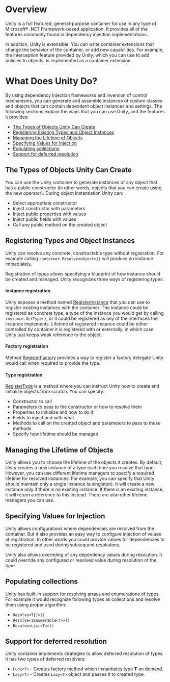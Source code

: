 # Overview

Unity is a full featured, general-purpose container for use in any type of Microsoft® .NET Framework-based application. It provides all of the features commonly found in dependency injection implementations.

In addition, Unity is extensible. You can write container extensions that change the behavior of the container, or add new capabilities. For example, the interception feature provided by Unity, which you can use to add policies to objects, is implemented as a container extension.

# What Does Unity Do?

By using dependency injection frameworks and inversion of control mechanisms, you can generate and assemble instances of custom classes and objects that can contain dependent object instances and settings. The following sections explain the ways that you can use Unity, and the features it provides:

* [The Types of Objects Unity Can Create](#registering-types-and-object-instances)
* [Registering Existing Types and Object Instances](xref:intro.md#registering-types-and-object-instances)
* [Managing the Lifetime of Objects](xref:intro.md#managing-the-lifetime-of-objects)
* [Specifying Values for Injection](xref:intro.md#specifying-values-for-injection)
* [Populating collections](xref:intro.md#populating-collections)
* [Support for deferred resolution](xref:intro.md#support-for-deferred-resolution)

## The Types of Objects Unity Can Create
You can use the Unity container to generate instances of any object that has a public constructor (in other words, objects that you can create using the new operator). During object instantiation Unity can:
* Select appropriate constructor 
* Inject constructor with parameters
* Inject public properties with values
* Inject public fields with values
* Call any public method on the created object   

## Registering Types and Object Instances
Unity can resolve any concrete, constructable type without registration. For example calling `container.Resolve<object>()` will produce an instance immediately. 

Registration of types allows specifying a blueprint of how instance should be created and managed. Unity recognizes three ways of registering types:

#### Instance registration
Unity exposes a method named [RegisterInstance](xref:Unity.IUnityContainer#Unity_IUnityContainer_RegisterInstance_System_Type_System_String_System_Object_Unity_Lifetime_IInstanceLifetimeManager_) that you can use to register existing instances with the container. The instance could be registered as concrete type, a type of the instance you would get by calling `instance.GetType()`, or it could be registered as any of the interfaces the instance implements. Lifetime of registered instance could be either controlled by container it is registered with or externally, in which case Unity just keeps weak reference to the object.

#### Factory registration
Method [RegisterFactory](xref:Unity.IUnityContainer#Unity_IUnityContainer_RegisterFactory_System_Type_System_String_System_Func_Unity_IUnityContainer_System_Type_System_String_System_Object__Unity_Lifetime_IFactoryLifetimeManager_) provides a way to register a factory delegate Unity would call when required to provide the type.

#### Type registration
[RegisterType](xref:Unity.IUnityContainer#Unity_IUnityContainer_RegisterType_System_Type_System_Type_System_String_Unity_Lifetime_ITypeLifetimeManager_Unity_Injection_InjectionMember___) is a method where you can instruct Unity how to create and initialize objects from scratch. You can specify:
* Constructor to call 
* Parameters to pass to the constructor or how to resolve them
* Properties to initialize and how to do it
* Fields to inject and with what
* Methods to call on the created object and parameters to pass to these methods
* Specify how lifetime should be managed

## Managing the Lifetime of Objects
Unity allows you to choose the lifetime of the objects it creates. By default, Unity creates a new instance of a type each time you resolve that type. However, you can use different lifetime managers to specify a required lifetime for resolved instances. For example, you can specify that Unity should maintain only a single instance (a singleton). It will create a new instance only if there is no existing instance. If there is an existing instance, it will return a reference to this instead. There are also other lifetime managers you can use.

## Specifying Values for Injection
Unity allows configurations where dependencies are resolved from the container. But it also provides an easy way to configure injection of values at registration. In other words you could provide values for dependencies to be registered and used during subsequent resolutions. 

Unity also allows overriding of any dependency values during resolution. It could override any configured or resolved value during resolution of the type.

## Populating collections
Unity has built-in support for resolving arrays and enumerations of types. For example it would recognize following types as collections and resolve them using proper algorithm:
* `Resolve<T[]>()`
* `Resolve<IEnumerable<T>>()`
* `Resolve<List<T>>()`

## Support for deferred resolution
Unity container implements strategies to allow deferred resolution of types. It has two types of deferred resolvers:
* `Func<T>` - Creates factory method which instantiates type **T** on demand.
* `Lazy<T>` - Creates `Lazy<T>` object and passes it to created type.

